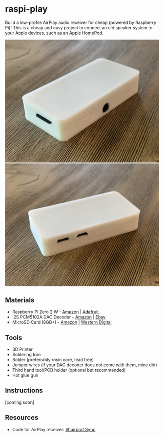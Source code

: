 # raspi-play
Build a low-profile AirPlay audio receiver for cheap (powered by Raspberry Pi)! This is a cheap and easy project to connect an old speaker system to your Apple devices, such as an Apple HomePod.

![front of device (audio and SD ports)](./IMG_8580.jpeg?raw=true)
![back of device (power and data ports)](./IMG_8579.jpeg?raw=true)


## Materials
- Raspberry Pi Zero 2 W - [Amazon](https://a.co/d/fDa0be4) | [Adafruit](https://www.adafruit.com/product/5291)
- I2S PCM5102A DAC Decoder - [Amazon](https://a.co/d/4PBEBoA) | [Ebay](https://www.ebay.com/sch/i.html?_from=R40&_trksid=p4432023.m570.l1313&_nkw=QCCAN+Interface+I2S+PCM5102A+DAC+Decoder+GY-PCM5102+I2S+Player+Module+pHAT+Format+Board+Digital+PCM5102+Audio+Board+for+Raspberry+Pi&_sacat=0)
- MicroSD Card (8GB+) - [Amazon](https://a.co/d/fdQJwdG) | [Western Digital](www.westerndigital.com/products/memory-cards/sandisk-ultra-uhs-i-microsd)

## Tools
- 3D Printer
- Soldering Iron
- Solder (preferrably rosin core, lead free)
- Jumper wires (if your DAC decoder does not come with them, mine did)
- Third hand tool/PCB holder (optional but recommended)
- Hot glue gun

## Instructions
[coming soon]

## Resources
- Code for AirPlay receiver: [Shairport Sync](https://github.com/mikebrady/shairport-sync)
